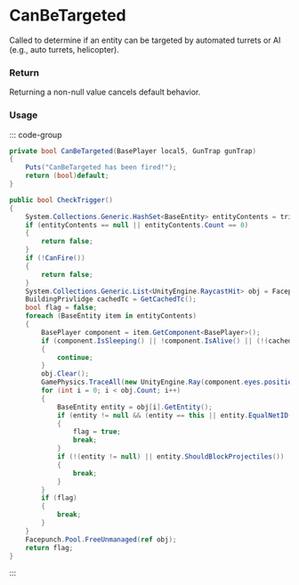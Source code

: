 # CanBeTargeted
<Badge type="info" text="Player"/>[<Badge type="danger" text="Carbon Compatible"/>](https://github.com/CarbonCommunity/Carbon)[<Badge type="warning" text="Oxide Compatible"/>](https://github.com/OxideMod/Oxide.Rust)
Called to determine if an entity can be targeted by automated turrets or AI (e.g., auto turrets, helicopter).

### Return
Returning a non-null value cancels default behavior.

### Usage
::: code-group
```csharp [Example]
private bool CanBeTargeted(BasePlayer local5, GunTrap gunTrap)
{
	Puts("CanBeTargeted has been fired!");
	return (bool)default;
}
```
```csharp [Source — Assembly-CSharp @ GunTrap]
public bool CheckTrigger()
{
	System.Collections.Generic.HashSet<BaseEntity> entityContents = trigger.entityContents;
	if (entityContents == null || entityContents.Count == 0)
	{
		return false;
	}
	if (!CanFire())
	{
		return false;
	}
	System.Collections.Generic.List<UnityEngine.RaycastHit> obj = Facepunch.Pool.Get<System.Collections.Generic.List<UnityEngine.RaycastHit>>();
	BuildingPrivlidge cachedTc = GetCachedTc();
	bool flag = false;
	foreach (BaseEntity item in entityContents)
	{
		BasePlayer component = item.GetComponent<BasePlayer>();
		if (component.IsSleeping() || !component.IsAlive() || (!(cachedTc == null) && cachedTc.IsAuthed(component)))
		{
			continue;
		}
		obj.Clear();
		GamePhysics.TraceAll(new UnityEngine.Ray(component.eyes.position, (GetEyePosition() - component.eyes.position).normalized), 0f, obj, 9f, 1218519297);
		for (int i = 0; i < obj.Count; i++)
		{
			BaseEntity entity = obj[i].GetEntity();
			if (entity != null && (entity == this || entity.EqualNetID(this)))
			{
				flag = true;
				break;
			}
			if (!(entity != null) || entity.ShouldBlockProjectiles())
			{
				break;
			}
		}
		if (flag)
		{
			break;
		}
	}
	Facepunch.Pool.FreeUnmanaged(ref obj);
	return flag;
}

```
:::
